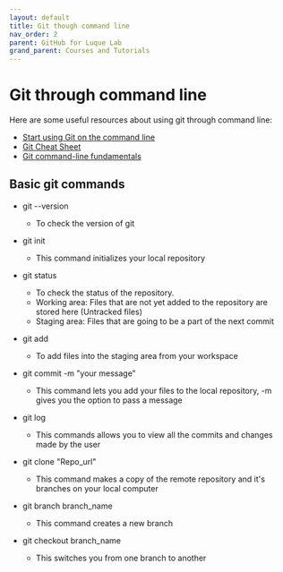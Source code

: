 ```yaml
---
layout: default
title: Git though command line
nav_order: 2
parent: GitHub for Luque Lab
grand_parent: Courses and Tutorials
---
```


# **Git through command line**

Here are some useful resources about using git through command line:
- [Start using Git on the command line](https://docs.gitlab.com/ee/gitlab-basics/start-using-git.html)
- [Git Cheat Sheet](https://www.atlassian.com/git/tutorials/atlassian-git-cheatsheet)
- [Git command-line fundamentals](https://www.youtube.com/watch?v=HVsySz-h9r4)

## Basic git commands
- git --version 
  - To check the version of git 
  
- git init 
  - This command initializes your local repository 
 
- git status 
  - To check the status of the repository. 
  - Working area: Files that are not yet added to the repository are stored here (Untracked files)
  - Staging area: Files that are going to be a part of the next commit 

- git add
  - To add files into the staging area from your workspace 
 
- git commit -m "your message"
  - This command lets you add your files to the local repository, -m gives you the option to pass a message
 
- git log
  - This commands allows you to view all the commits and changes made by the user
 
- git clone "Repo_url"
  - This command makes a copy of the remote repository and it's branches on your local computer 

- git branch branch_name
  - This command creates a new branch

- git checkout branch_name
  - This switches you from one branch to another 

